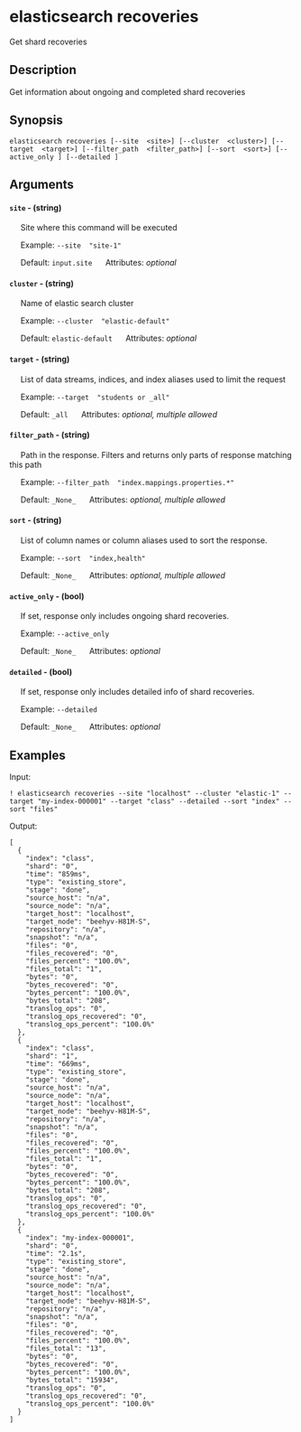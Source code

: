 # elasticsearch recoveries

Get shard recoveries

## Description

Get information about ongoing and completed shard recoveries

## Synopsis

`elasticsearch recoveries [--site  <site>] [--cluster  <cluster>] [--target  <target>] [--filter_path  <filter_path>] [--sort  <sort>] [--active_only ] [--detailed ]`

## Arguments


#### `site` - (string)

&nbsp;&nbsp;&nbsp;&nbsp; Site where this command will be executed  

&nbsp;&nbsp;&nbsp;&nbsp; Example:  `--site  "site-1"`

&nbsp;&nbsp;&nbsp;&nbsp; Default: `input.site`
&nbsp;&nbsp;&nbsp;&nbsp; Attributes: _optional_  


#### `cluster` - (string)

&nbsp;&nbsp;&nbsp;&nbsp; Name of elastic search cluster  

&nbsp;&nbsp;&nbsp;&nbsp; Example:  `--cluster  "elastic-default"`

&nbsp;&nbsp;&nbsp;&nbsp; Default: `elastic-default`
&nbsp;&nbsp;&nbsp;&nbsp; Attributes: _optional_  


#### `target` - (string)

&nbsp;&nbsp;&nbsp;&nbsp; List of data streams, indices, and index aliases used to limit the request  

&nbsp;&nbsp;&nbsp;&nbsp; Example:  `--target  "students or _all"`

&nbsp;&nbsp;&nbsp;&nbsp; Default: `_all`
&nbsp;&nbsp;&nbsp;&nbsp; Attributes: _optional, multiple allowed_  


#### `filter_path` - (string)

&nbsp;&nbsp;&nbsp;&nbsp; Path in the response. Filters and returns only parts of response matching this path  

&nbsp;&nbsp;&nbsp;&nbsp; Example:  `--filter_path  "index.mappings.properties.*"`

&nbsp;&nbsp;&nbsp;&nbsp; Default: `_None_`
&nbsp;&nbsp;&nbsp;&nbsp; Attributes: _optional, multiple allowed_  


#### `sort` - (string)

&nbsp;&nbsp;&nbsp;&nbsp; List of column names or column aliases used to sort the response.  

&nbsp;&nbsp;&nbsp;&nbsp; Example:  `--sort  "index,health"`

&nbsp;&nbsp;&nbsp;&nbsp; Default: `_None_`
&nbsp;&nbsp;&nbsp;&nbsp; Attributes: _optional, multiple allowed_  


#### `active_only` - (bool)

&nbsp;&nbsp;&nbsp;&nbsp; If set, response only includes ongoing shard recoveries.  

&nbsp;&nbsp;&nbsp;&nbsp; Example:  `--active_only  `

&nbsp;&nbsp;&nbsp;&nbsp; Default: `_None_`
&nbsp;&nbsp;&nbsp;&nbsp; Attributes: _optional_  


#### `detailed` - (bool)

&nbsp;&nbsp;&nbsp;&nbsp; If set, response only includes detailed info of shard recoveries.  

&nbsp;&nbsp;&nbsp;&nbsp; Example:  `--detailed  `

&nbsp;&nbsp;&nbsp;&nbsp; Default: `_None_`
&nbsp;&nbsp;&nbsp;&nbsp; Attributes: _optional_  



## Examples

Input: 
```
! elasticsearch recoveries --site "localhost" --cluster "elastic-1" --target "my-index-000001" --target "class" --detailed --sort "index" --sort "files"
```
Output: 
```
[
  {
    "index": "class",
    "shard": "0",
    "time": "859ms",
    "type": "existing_store",
    "stage": "done",
    "source_host": "n/a",
    "source_node": "n/a",
    "target_host": "localhost",
    "target_node": "beehyv-H81M-S",
    "repository": "n/a",
    "snapshot": "n/a",
    "files": "0",
    "files_recovered": "0",
    "files_percent": "100.0%",
    "files_total": "1",
    "bytes": "0",
    "bytes_recovered": "0",
    "bytes_percent": "100.0%",
    "bytes_total": "208",
    "translog_ops": "0",
    "translog_ops_recovered": "0",
    "translog_ops_percent": "100.0%"
  },
  {
    "index": "class",
    "shard": "1",
    "time": "669ms",
    "type": "existing_store",
    "stage": "done",
    "source_host": "n/a",
    "source_node": "n/a",
    "target_host": "localhost",
    "target_node": "beehyv-H81M-S",
    "repository": "n/a",
    "snapshot": "n/a",
    "files": "0",
    "files_recovered": "0",
    "files_percent": "100.0%",
    "files_total": "1",
    "bytes": "0",
    "bytes_recovered": "0",
    "bytes_percent": "100.0%",
    "bytes_total": "208",
    "translog_ops": "0",
    "translog_ops_recovered": "0",
    "translog_ops_percent": "100.0%"
  },
  {
    "index": "my-index-000001",
    "shard": "0",
    "time": "2.1s",
    "type": "existing_store",
    "stage": "done",
    "source_host": "n/a",
    "source_node": "n/a",
    "target_host": "localhost",
    "target_node": "beehyv-H81M-S",
    "repository": "n/a",
    "snapshot": "n/a",
    "files": "0",
    "files_recovered": "0",
    "files_percent": "100.0%",
    "files_total": "13",
    "bytes": "0",
    "bytes_recovered": "0",
    "bytes_percent": "100.0%",
    "bytes_total": "15934",
    "translog_ops": "0",
    "translog_ops_recovered": "0",
    "translog_ops_percent": "100.0%"
  }
]
```

